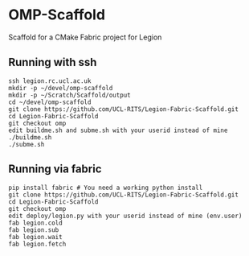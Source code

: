 # OMP-Scaffold
Scaffold for a CMake Fabric project for Legion

## Running with ssh

```
ssh legion.rc.ucl.ac.uk
mkdir -p ~/devel/omp-scaffold
mkdir -p ~/Scratch/Scaffold/output
cd ~/devel/omp-scaffold
git clone https://github.com/UCL-RITS/Legion-Fabric-Scaffold.git
cd Legion-Fabric-Scaffold
git checkout omp
edit buildme.sh and subme.sh with your userid instead of mine
./buildme.sh
./subme.sh
```

## Running via fabric

```
pip install fabric # You need a working python install
git clone https://github.com/UCL-RITS/Legion-Fabric-Scaffold.git
cd Legion-Fabric-Scaffold
git checkout omp
edit deploy/legion.py with your userid instead of mine (env.user)
fab legion.cold
fab legion.sub
fab legion.wait
fab legion.fetch
```
